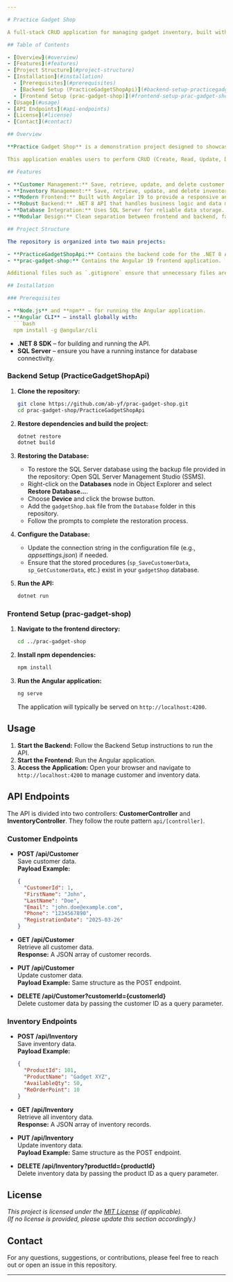 ```yaml
---

# Practice Gadget Shop

A full-stack CRUD application for managing gadget inventory, built with **Angular 19**, **.NET 8**, and **SQL Server**. This project demonstrates a complete solution—from a modern web front-end to a robust back-end API—for managing both customer and inventory data in a gadget shop.

## Table of Contents

- [Overview](#overview)
- [Features](#features)
- [Project Structure](#project-structure)
- [Installation](#installation)
  - [Prerequisites](#prerequisites)
  - [Backend Setup (PracticeGadgetShopApi)](#backend-setup-practicegadgetshopapi)
  - [Frontend Setup (prac-gadget-shop)](#frontend-setup-prac-gadget-shop)
- [Usage](#usage)
- [API Endpoints](#api-endpoints)
- [License](#license)
- [Contact](#contact)

## Overview

**Practice Gadget Shop** is a demonstration project designed to showcase a modern full-stack application. The backend is built using .NET 8 and leverages SQL Server for data persistence, while the frontend is developed in Angular 19, offering a dynamic and responsive user interface.

This application enables users to perform CRUD (Create, Read, Update, Delete) operations on both customer and inventory records, making it a great reference for integrating a web API with a modern single-page application.

## Features

- **Customer Management:** Save, retrieve, update, and delete customer data.
- **Inventory Management:** Save, retrieve, update, and delete inventory data.
- **Modern Frontend:** Built with Angular 19 to provide a responsive and dynamic user experience.
- **Robust Backend:** .NET 8 API that handles business logic and data management via stored procedures.
- **Database Integration:** Uses SQL Server for reliable data storage.
- **Modular Design:** Clean separation between frontend and backend, facilitating scalability and maintainability.

## Project Structure

The repository is organized into two main projects:

- **PracticeGadgetShopApi:** Contains the backend code for the .NET 8 API.
- **prac-gadget-shop:** Contains the Angular 19 frontend application.

Additional files such as `.gitignore` ensure that unnecessary files are excluded from version control.

## Installation

### Prerequisites

- **Node.js** and **npm** – for running the Angular application.
- **Angular CLI** – install globally with:
  ```bash
  npm install -g @angular/cli
  ```
- **.NET 8 SDK** – for building and running the API.
- **SQL Server** – ensure you have a running instance for database connectivity.

### Backend Setup (PracticeGadgetShopApi)

1. **Clone the repository:**
   ```bash
   git clone https://github.com/ab-yf/prac-gadget-shop.git
   cd prac-gadget-shop/PracticeGadgetShopApi
   ```
2. **Restore dependencies and build the project:**
   ```bash
   dotnet restore
   dotnet build
   ```
3. **Restoring the Database:**
    - To restore the SQL Server database using the backup file provided in the repository:
    Open SQL Server Management Studio (SSMS).
    - Right-click on the **Databases** node in Object Explorer and select **Restore Database...**.
    - Choose **Device** and click the browse button.
    - Add the `gadgetShop.bak` file from the `Database` folder in this repository.
    - Follow the prompts to complete the restoration process.
      
3. **Configure the Database:**
   - Update the connection string in the configuration file (e.g., *appsettings.json*) if needed.
   - Ensure that the stored procedures (`sp_SaveCustomerData`, `sp_GetCustomerData`, etc.) exist in your `gadgetShop` database.
     
4. **Run the API:**
   ```bash
   dotnet run
   ```
   
### Frontend Setup (prac-gadget-shop)

1. **Navigate to the frontend directory:**
   ```bash
   cd ../prac-gadget-shop
   ```
2. **Install npm dependencies:**
   ```bash
   npm install
   ```
3. **Run the Angular application:**
   ```bash
   ng serve
   ```
   The application will typically be served on `http://localhost:4200`.

## Usage

1. **Start the Backend:** Follow the Backend Setup instructions to run the API.
2. **Start the Frontend:** Run the Angular application.
3. **Access the Application:** Open your browser and navigate to `http://localhost:4200` to manage customer and inventory data.

## API Endpoints

The API is divided into two controllers: **CustomerController** and **InventoryController**. They follow the route pattern `api/[controller]`.

### Customer Endpoints

- **POST /api/Customer**  
  Save customer data.  
  **Payload Example:**
  ```json
  {
    "CustomerId": 1,
    "FirstName": "John",
    "LastName": "Doe",
    "Email": "john.doe@example.com",
    "Phone": "1234567890",
    "RegistrationDate": "2025-03-26"
  }
  ```

- **GET /api/Customer**  
  Retrieve all customer data.  
  **Response:** A JSON array of customer records.

- **PUT /api/Customer**  
  Update customer data.  
  **Payload Example:** Same structure as the POST endpoint.

- **DELETE /api/Customer?customerId={customerId}**  
  Delete customer data by passing the customer ID as a query parameter.

### Inventory Endpoints

- **POST /api/Inventory**  
  Save inventory data.  
  **Payload Example:**
  ```json
  {
    "ProductId": 101,
    "ProductName": "Gadget XYZ",
    "AvailableQty": 50,
    "ReOrderPoint": 10
  }
  ```

- **GET /api/Inventory**  
  Retrieve all inventory data.  
  **Response:** A JSON array of inventory records.

- **PUT /api/Inventory**  
  Update inventory data.  
  **Payload Example:** Same structure as the POST endpoint.

- **DELETE /api/Inventory?productId={productId}**  
  Delete inventory data by passing the product ID as a query parameter.

## License

*This project is licensed under the [MIT License](LICENSE) (if applicable).*  
*(If no license is provided, please update this section accordingly.)*

## Contact

For any questions, suggestions, or contributions, please feel free to reach out or open an issue in this repository.

---
```


